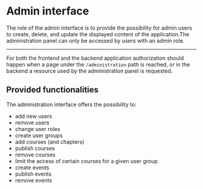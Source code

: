 # Admin interface

The role of the admin interface is to provide the possibility for admin users to create, delete, and update the displayed content of the application.The administration panel can only be accessed by users with an admin role.

***

For both the frontend and the backend application authorization should happen when a page under the `/administration` path is reached, or in the backend a resource used by the administration panel is requested.

## Provided functionalities

The administration interface offers the possibility to: 

* add new users
* remove users
* change user roles
* create user groups
* add courses (and chapters)
* publish courses
* remove courses
* limit the access of certain courses for a given user group
* create events
* publish events
* remove events